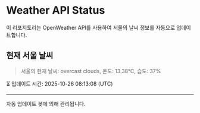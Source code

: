 
# Weather API Status

이 리포지토리는 OpenWeather API를 사용하여 서울의 날씨 정보를 자동으로 업데이트합니다.

## 현재 서울 날씨
> 서울의 현재 날씨: overcast clouds, 온도: 13.38°C, 습도: 37%

⏳ 업데이트 시간: 2025-10-26 08:13:08 (UTC)

---
자동 업데이트 봇에 의해 관리됩니다.
